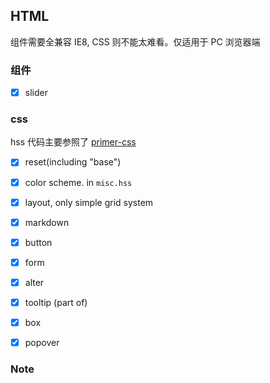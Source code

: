 HTML
--------

组件需要全兼容 IE8, CSS 则不能太难看。仅适用于 PC 浏览器端

### 组件

* [x] slider

### css

hss 代码主要参照了 [primer-css](https://github.com/primer/primer-css)

* [x] reset(including "base")
* [x] color scheme. in `misc.hss`
* [x] layout, only simple grid system
* [x] markdown
* [x] button
* [x] form
* [x] alter
* [x] tooltip (part of)
* [x] box
* [x] popover


### Note

